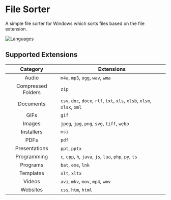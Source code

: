 # File Sorter
A simple file sorter for Windows which sorts files based on the file extension.

![Languages](https://skillicons.dev/icons?i=py)

## Supported Extensions
| Category | Extensions |
|:-:|-|
| Audio | `m4a`, `mp3`, `ogg`, `wav`, `wma` |
| Compressed Folders | `zip` |
| Documents | `csv`, `doc`, `docx`, `rtf`, `txt`, `xls`, `xlsb`, `xlsm`, `xlsx`, `xml` |
| GIFs | `gif` |
| Images | `jpeg`, `jpg`, `png`, `svg`, `tiff`, `webp` |
| Installers | `msi` |
| PDFs | `pdf` |
| Presentations | `ppt`, `pptx` |
| Programming | `c`, `cpp`, `h`, `java`, `js`, `lua`, `php`, `py`, `ts` |
| Programs | `bat`, `exe`, `lnk` |
| Templates | `xlt`, `xltx` |
| Videos | `avi`, `mkv`, `mov`, `mp4`, `wmv` |
| Websites | `css`, `htm`, `html` |
